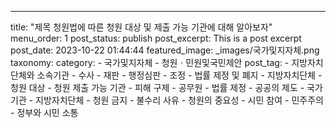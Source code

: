 ---
title: "제목 청원법에 따른 청원 대상 및 제출 가능 기관에 대해 알아보자"
menu_order: 1
post_status: publish
post_excerpt: This is a post excerpt
post_date: 2023-10-22 01:44:44
featured_image: _images/국가및지자체.png
taxonomy:
    category:
        - 국가및지자체
        - 청원ㆍ민원및국민제안
    post_tag:
        -  지방자치단체와 소속기관
        -  수사
        -  재판
        -  행정심판
        -  조정
        -  법률 제정 및 폐지
        -  지방자치단체
        -  청원 대상
        -  청원 제출 가능 기관
        -  피해 구제
        -  공무원
        -  법률 제정
        -  공공의 제도
        -  국가기관
        -  지방자치단체
        -  청원 금지
        -  불수리 사유
        -  청원의 중요성
        -  시민 참여
        -  민주주의
        -  정부와 시민 소통
